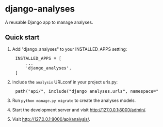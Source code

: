 # django-analyses


A reusable Django app to manage analyses.

Quick start
-----------

1. Add "django_analyses" to your INSTALLED_APPS setting:

<pre>
    INSTALLED_APPS = [  
        ...  
        'django_analyses',  
    ]  
</pre>

2. Include the `analysis` URLconf in your project urls.py:

<pre>
    path("api/", include("django_analyses.urls", namespace="analysis")),
</pre>

3. Run `python manage.py migrate` to create the analyses models.

4. Start the development server and visit http://127.0.0.1:8000/admin/.

5. Visit http://127.0.0.1:8000/api/analysis/.

